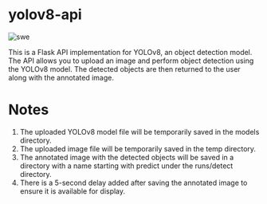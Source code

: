 # yolov8-api

![swe](https://github.com/shidktbw/yolov8-api/assets/112849918/531851d2-1fd9-465c-9b17-77f8f0b52e53)



This is a Flask API implementation for YOLOv8, an object detection model. The API allows you to upload an image and perform object detection using the YOLOv8 model. The detected objects are then returned to the user along with the annotated image.

# Notes
1. The uploaded YOLOv8 model file will be temporarily saved in the models directory.
2. The uploaded image file will be temporarily saved in the temp directory.
3. The annotated image with the detected objects will be saved in a directory with a name starting with predict under the runs/detect directory.
4. There is a 5-second delay added after saving the annotated image to ensure it is available for display.

